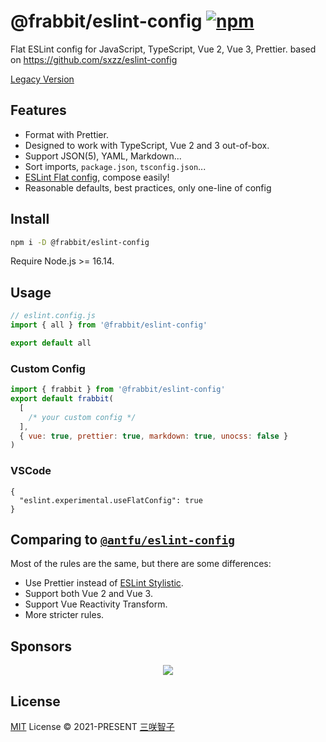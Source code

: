 # @frabbit/eslint-config [![npm](https://img.shields.io/npm/v/@frabbit/eslint-config.svg)](https://npmjs.com/package/@frabbit/eslint-config)

Flat ESLint config for JavaScript, TypeScript, Vue 2, Vue 3, Prettier.
based on https://github.com/sxzz/eslint-config

[Legacy Version](https://github.com/frabbit/eslint-config-legacy)

## Features

- Format with Prettier.
- Designed to work with TypeScript, Vue 2 and 3 out-of-box.
- Support JSON(5), YAML, Markdown...
- Sort imports, `package.json`, `tsconfig.json`...
- [ESLint Flat config](https://eslint.org/docs/latest/use/configure/configuration-files-new), compose easily!
- Reasonable defaults, best practices, only one-line of config

## Install

```bash
npm i -D @frabbit/eslint-config
```

Require Node.js >= 16.14.

## Usage

```js
// eslint.config.js
import { all } from '@frabbit/eslint-config'

export default all
```

### Custom Config

```js
import { frabbit } from '@frabbit/eslint-config'
export default frabbit(
  [
    /* your custom config */
  ],
  { vue: true, prettier: true, markdown: true, unocss: false }
)
```

### VSCode

```jsonc
{
  "eslint.experimental.useFlatConfig": true
}
```

## Comparing to [`@antfu/eslint-config`](https://github.com/antfu/eslint-config)

Most of the rules are the same, but there are some differences:

- Use Prettier instead of [ESLint Stylistic](https://github.com/eslint-stylistic/eslint-stylistic).
- Support both Vue 2 and Vue 3.
- Support Vue Reactivity Transform.
- More stricter rules.

## Sponsors

<p align="center">
  <a href="https://cdn.jsdelivr.net/gh/frabbit/sponsors/sponsors.svg">
    <img src='https://cdn.jsdelivr.net/gh/frabbit/sponsors/sponsors.svg'/>
  </a>
</p>

## License

[MIT](./LICENSE) License © 2021-PRESENT [三咲智子](https://github.com/frabbit)

